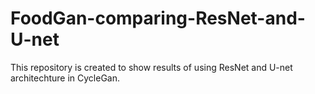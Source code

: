 # FoodGan-comparing-ResNet-and-U-net
This repository is created to show results of using ResNet and U-net architechture in CycleGan. 
